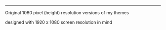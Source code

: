 ---
Original 1080 pixel (height) resolution versions of my themes

designed with 1920 x 1080 screen resolution in mind
